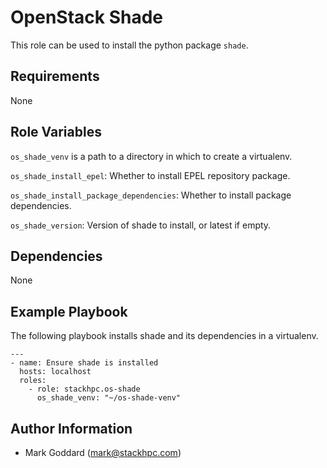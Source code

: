 OpenStack Shade
===============

This role can be used to install the python package `shade`.

Requirements
------------

None

Role Variables
--------------

`os_shade_venv` is a path to a directory in which to create a virtualenv.

`os_shade_install_epel`: Whether to install EPEL repository package.

`os_shade_install_package_dependencies`: Whether to install package
dependencies.

`os_shade_version`: Version of shade to install, or latest if empty.

Dependencies
------------

None

Example Playbook
----------------

The following playbook installs shade and its dependencies in a virtualenv.

    ---
    - name: Ensure shade is installed
      hosts: localhost
      roles:
        - role: stackhpc.os-shade
          os_shade_venv: "~/os-shade-venv"

Author Information
------------------

- Mark Goddard (<mark@stackhpc.com>)
